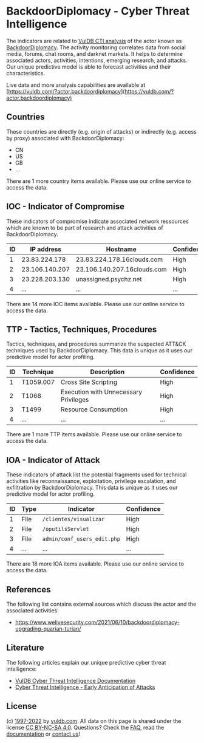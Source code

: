 # BackdoorDiplomacy - Cyber Threat Intelligence

The indicators are related to [VulDB CTI analysis](https://vuldb.com/?kb.cti) of the actor known as [BackdoorDiplomacy](https://vuldb.com/?actor.backdoordiplomacy). The activity monitoring correlates data from social media, forums, chat rooms, and darknet markets. It helps to determine associated actors, activities, intentions, emerging research, and attacks. Our unique predictive model is able to forecast activities and their characteristics.

Live data and more analysis capabilities are available at [https://vuldb.com/?actor.backdoordiplomacy](https://vuldb.com/?actor.backdoordiplomacy)

## Countries

These countries are directly (e.g. origin of attacks) or indirectly (e.g. access by proxy) associated with BackdoorDiplomacy:

* CN
* US
* GB
* ...

There are 1 more country items available. Please use our online service to access the data.

## IOC - Indicator of Compromise

These indicators of compromise indicate associated network ressources which are known to be part of research and attack activities of BackdoorDiplomacy.

ID | IP address | Hostname | Confidence
-- | ---------- | -------- | ----------
1 | 23.83.224.178 | 23.83.224.178.16clouds.com | High
2 | 23.106.140.207 | 23.106.140.207.16clouds.com | High
3 | 23.228.203.130 | unassigned.psychz.net | High
4 | ... | ... | ...

There are 14 more IOC items available. Please use our online service to access the data.

## TTP - Tactics, Techniques, Procedures

Tactics, techniques, and procedures summarize the suspected ATT&CK techniques used by BackdoorDiplomacy. This data is unique as it uses our predictive model for actor profiling.

ID | Technique | Description | Confidence
-- | --------- | ----------- | ----------
1 | T1059.007 | Cross Site Scripting | High
2 | T1068 | Execution with Unnecessary Privileges | High
3 | T1499 | Resource Consumption | High
4 | ... | ... | ...

There are 1 more TTP items available. Please use our online service to access the data.

## IOA - Indicator of Attack

These indicators of attack list the potential fragments used for technical activities like reconnaissance, exploitation, privilege escalation, and exfiltration by BackdoorDiplomacy. This data is unique as it uses our predictive model for actor profiling.

ID | Type | Indicator | Confidence
-- | ---- | --------- | ----------
1 | File | `/clientes/visualizar` | High
2 | File | `/oputilsServlet` | High
3 | File | `admin/conf_users_edit.php` | High
4 | ... | ... | ...

There are 18 more IOA items available. Please use our online service to access the data.

## References

The following list contains external sources which discuss the actor and the associated activities:

* https://www.welivesecurity.com/2021/06/10/backdoordiplomacy-upgrading-quarian-turian/

## Literature

The following articles explain our unique predictive cyber threat intelligence:

* [VulDB Cyber Threat Intelligence Documentation](https://vuldb.com/?kb.cti)
* [Cyber Threat Intelligence - Early Anticipation of Attacks](https://www.scip.ch/en/?labs.20201022)

## License

(c) [1997-2022](https://vuldb.com/?kb.changelog) by [vuldb.com](https://vuldb.com/?kb.about). All data on this page is shared under the license [CC BY-NC-SA 4.0](https://creativecommons.org/licenses/by-nc-sa/4.0/). Questions? Check the [FAQ](https://vuldb.com/?kb.faq), read the [documentation](https://vuldb.com/?kb) or [contact us](https://vuldb.com/?contact)!
